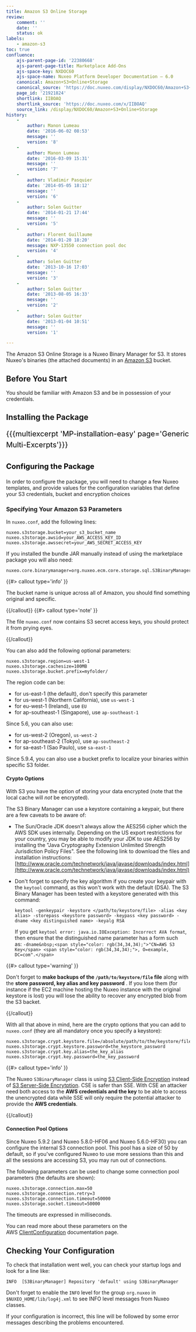 ```yaml
---
title: Amazon S3 Online Storage
review:
    comment: ''
    date: ''
    status: ok
labels:
    - amazon-s3
toc: true
confluence:
    ajs-parent-page-id: '22380668'
    ajs-parent-page-title: Marketplace Add-Ons
    ajs-space-key: NXDOC60
    ajs-space-name: Nuxeo Platform Developer Documentation — 6.0
    canonical: Amazon+S3+Online+Storage
    canonical_source: 'https://doc.nuxeo.com/display/NXDOC60/Amazon+S3+Online+Storage'
    page_id: '21921824'
    shortlink: IIBOAQ
    shortlink_source: 'https://doc.nuxeo.com/x/IIBOAQ'
    source_link: /display/NXDOC60/Amazon+S3+Online+Storage
history:
    - 
        author: Manon Lumeau
        date: '2016-06-02 08:53'
        message: ''
        version: '8'
    - 
        author: Manon Lumeau
        date: '2016-03-09 15:31'
        message: ''
        version: '7'
    - 
        author: Vladimir Pasquier
        date: '2014-05-05 18:12'
        message: ''
        version: '6'
    - 
        author: Solen Guitter
        date: '2014-01-21 17:44'
        message: ''
        version: '5'
    - 
        author: Florent Guillaume
        date: '2014-01-20 18:20'
        message: NXP-13550 connection pool doc
        version: '4'
    - 
        author: Solen Guitter
        date: '2013-10-16 17:03'
        message: ''
        version: '3'
    - 
        author: Solen Guitter
        date: '2013-08-05 16:33'
        message: ''
        version: '2'
    - 
        author: Solen Guitter
        date: '2013-01-04 10:51'
        message: ''
        version: '1'

---
```

The Amazon S3 Online Storage is a Nuxeo Binary Manager for S3\. It stores Nuxeo's binaries (the attached documents) in an [Amazon S3](http://aws.amazon.com/s3/) bucket.

## Before You Start

You should be familiar with Amazon S3 and be in possession of your credentials.

## Installing the Package

<span style="color: rgb(0,0,0);font-size: 20.0px;line-height: 1.5;">{{{multiexcerpt 'MP-installation-easy' page='Generic Multi-Excerpts'}}}</span>

## <span style="color: rgb(0,0,0);font-size: 20.0px;line-height: 1.5;">Configuring the Package</span>

In order to configure the package, you will need to change a few Nuxeo templates, and provide values for the configuration variables that define your S3 credentials, bucket and encryption choices

### Specifying Your Amazon S3 Parameters

In `nuxeo.conf`, add the following lines:

```
nuxeo.s3storage.bucket=your_s3_bucket_name
nuxeo.s3storage.awsid=your_AWS_ACCESS_KEY_ID
nuxeo.s3storage.awssecret=your_AWS_SECRET_ACCESS_KEY

```

If you installed the bundle JAR manually instead of using the marketplace package you will also need:

```
nuxeo.core.binarymanager=org.nuxeo.ecm.core.storage.sql.S3BinaryManager
```

{{#> callout type='info' }}

The bucket name is unique across all of Amazon, you should find something original and specific.

{{/callout}} {{#> callout type='note' }}

The file `nuxeo.conf` now contains S3 secret access keys, you should protect it from prying eyes.

{{/callout}}

You can also add the following optional parameters:

```
nuxeo.s3storage.region=us-west-1
nuxeo.s3storage.cachesize=100MB
nuxeo.s3storage.bucket.prefix=myfolder/ 
```

The region code can be:

*   for us-east-1 (the default), don't specify this parameter
*   for us-west-1 (Northern California), use `us-west-1`
*   for eu-west-1 (Ireland), use `EU`
*   for ap-southeast-1 (Singapore), use `ap-southeast-1`

Since 5.6, you can also use:

*   for us-west-2 (Oregon), `us-west-2`
*   for ap-southeast-2 (Tokyo), use `ap-southeast-2`
*   for sa-east-1 (Sao Paulo), use `sa-east-1`

Since 5.9.4, you can also use a bucket prefix to localize your binaries within specific S3 folder.

#### Crypto Options

With S3 you have the option of storing your data encrypted (note that the local cache will _not_ be encrypted).

The S3 Binary Manager can use a keystore containing a keypair, but there are a few caveats to be aware of:

*   The Sun/Oracle JDK doesn't always allow the AES256 cipher which the AWS SDK uses internally. Depending on the US export restrictions for your country, you may be able to modify your JDK to use AES256 by installing the "Java Cryptography Extension Unlimited Strength Jurisdiction Policy Files". See the following link to download the files and installation instructions:
    [http://www.oracle.com/technetwork/java/javase/downloads/index.html](http://www.oracle.com/technetwork/java/javase/downloads/index.html)

*   Don't forget to specify the key algorithm if you create your keypair with the `keytool` command, as this won't work with the default (DSA). The S3 Binary Manager has been tested with a keystore generated with this command:

    ```
    keytool -genkeypair -keystore </path/to/keystore/file> -alias <key alias> -storepass <keystore password> -keypass <key password> -dname <key distinguished name> -keyalg RSA
    ```

    If you get&nbsp;`keytool error: java.io.IOException: Incorrect AVA format`, then ensure that the distinguished name parameter has a form such as:&nbsp;`-dname&nbsp;<span style="color: rgb(34,34,34);">"CN=AWS S3 Key</span> <span style="color: rgb(34,34,34);">, O=example, DC=com".</span>`

{{#> callout type='warning' }}

Don't forget to **make backups of the `/path/to/keystore/file` file** along with the **store password, key alias and key password** . If you lose them (for instance if the EC2 machine hosting the Nuxeo instance with the original keystore is lost) you will lose the ability to recover any encrypted blob from the S3 backet.

{{/callout}}

With all that above in mind, here are the crypto options that you can add to `nuxeo.conf` (they are all&nbsp;mandatory once you specify a keystore):

```
nuxeo.s3storage.crypt.keystore.file=/absolute/path/to/the/keystore/file
nuxeo.s3storage.crypt.keystore.password=the_keystore_password
nuxeo.s3storage.crypt.key.alias=the_key_alias
nuxeo.s3storage.crypt.key.password=the_key_password

```

{{#> callout type='info' }}

The Nuxeo `S3BinaryManager` class is using [S3 Client-Side Encryption](http://docs.amazonwebservices.com/AmazonS3/latest/dev/UsingClientSideEncryption.html) instead of [S3 Server-Side Encrytption](http://docs.amazonwebservices.com/AmazonS3/latest/dev/UsingServerSideEncryption.html). CSE is safer than SSE. With CSE an attacker need both access to the **AWS credentials and the key** to be able to access the unencrypted data while SSE will only require the potential attacker to provide the **AWS credentials**.

{{/callout}}

#### Connection Pool Options

Since Nuxeo 5.9.2 (and Nuxeo 5.8.0-HF06 and Nuxeo 5.6.0-HF30) you can configure the internal S3 connection pool. This pool has a size of 50 by default, so if you've configured Nuxeo to use more sessions than this and all the sessions are accessing S3, you may run out of connections.

The following parameters can be used to change some connection pool parameters (the defaults are shown):

```
nuxeo.s3storage.connection.max=50
nuxeo.s3storage.connection.retry=3
nuxeo.s3storage.connection.timeout=50000
nuxeo.s3storage.socket.timeout=50000
```

The timeouts are expressed in milliseconds.

You can read more about these parameters on the AWS&nbsp;[ClientConfiguration](http://docs.aws.amazon.com/AWSJavaSDK/latest/javadoc/com/amazonaws/ClientConfiguration.html)&nbsp;documentation page.

## Checking Your Configuration

To check that installation went well, you can check your startup logs and look for a line like:

```
INFO  [S3BinaryManager] Repository 'default' using S3BinaryManager

```

Don't forget to enable the `INFO` level for the group `org.nuxeo` in `$NUXEO_HOME/lib/log4j.xml` to see INFO level messages from Nuxeo classes.

If your configuration is incorrect, this line will be followed by some error messages describing the problems encountered.